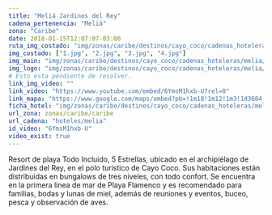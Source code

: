 ```yaml
---
title: "Meliá Jardines del Rey"
cadena_pertenencia: "Meliá"
zona: "Caribe"
date: 2018-01-15T12:07:07-03:00
ruta_img_costado: "img/zonas/caribe/destinos/cayo_coco/cadenas_hoteleras/melia/melia_jardines_del_rey/imagenes/"
img_costado: ["1.jpg", "2.jpg", "3.jpg", "4.jpg"]
img_main: "img/zonas/caribe/destinos/cayo_coco/cadenas_hoteleras/melia/melia_jardines_del_rey/melia_jardines_del_mar.jpg"
img_logo: "img/zonas/caribe/destinos/cayo_coco/cadenas_hoteleras/melia/melia_jardines_del_rey/logo_hotel/logo_melia_jardines_del_mar.jpg"
# Esto esta pendiente de resolver.
link_img_video: ""
link_video: "https://www.youtube.com/embed/6YmsM1hxb-U?rel=0"
link_mapa: "https://www.google.com/maps/embed?pb=!1m18!1m12!1m3!1d3684.9603103165764!2d-78.43019488504098!3d22.543159485197883!2m3!1f0!2f0!3f0!3m2!1i1024!2i768!4f13.1!3m3!1m2!1s0x892b3da84be5e511%3A0x7f4651bb0de054c3!2sMelia+Jardines+Del+Rey!5e0!3m2!1ses!2scl!4v1516028997547"
ficha_hotel: "img/zonas/caribe/destinos/cayo_coco/cadenas_hoteleras/melia/melia_jardines_del_rey/melia_jardines_del_mar.pdf"
url_zona: zonas/caribe/caribe
url_cadena: "hoteles/melia"
id_video: "6YmsM1hxb-U"
video_exist: true
---
```

Resort de playa Todo Incluido, 5 Estrellas, ubicado en el archipiélago de Jardines del Rey, en el polo turístico de Cayo Coco. Sus habitaciones están distribuidas en bungalows de tres niveles, con todo confort. Se encuentra en la primera línea de mar de Playa Flamenco y es recomendado para familias, bodas y lunas de miel, además de reuniones y eventos, buceo, pesca y observación de aves.
